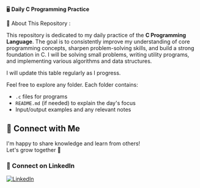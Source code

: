🖥️ **Daily C Programming Practice** 

📌 About This Repository : 

This repository is dedicated to my daily practice of the **C Programming Language**. 
The goal is to consistently improve my understanding of core programming concepts, sharpen problem-solving skills, and build a strong foundation in C. 
I will be solving small problems, writing utility programs, and implementing various algorithms and data structures.

I will update this table regularly as I progress.

Feel free to explore any folder. Each folder contains:
- `.c` files for programs
- `README.md` (if needed) to explain the day's focus
- Input/output examples and any relevant notes

## 🤝 Connect with Me

I'm happy to share knowledge and learn from others!  
Let's grow together 🚀

### 🔗 Connect on LinkedIn
[![LinkedIn](https://img.shields.io/badge/LinkedIn-Connect-blue?logo=linkedin)](https://www.linkedin.com/in/raghavendra-g204800/)



